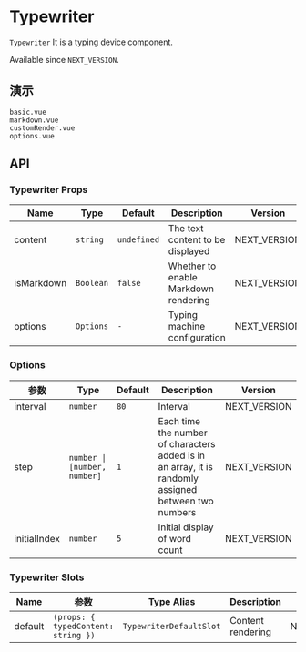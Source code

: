 # Typewriter

`Typewriter` It is a typing device component.

Available since `NEXT_VERSION`.

## 演示

```demo
basic.vue
markdown.vue
customRender.vue
options.vue
```

## API

### Typewriter Props

| Name | Type | Default | Description | Version |
| --- | --- | --- | --- | --- |
| content | `string` | `undefined` | The text content to be displayed | NEXT_VERSION |
| isMarkdown | `Boolean` | `false` | Whether to enable Markdown rendering | NEXT_VERSION |
| options | `Options` | `-` | Typing machine configuration | NEXT_VERSION |

### Options

| 参数 | Type | Default | Description | Version |
| --- | --- | --- | --- | --- |
| interval | `number` | `80` | Interval | NEXT_VERSION |
| step | `number \| [number, number]` | `1` | Each time the number of characters added is in an array, it is randomly assigned between two numbers | NEXT_VERSION |
| initialIndex | `number` | `5` | Initial display of word count | NEXT_VERSION |

### Typewriter Slots

| Name | 参数 | Type Alias | Description | Version |
| --- | --- | --- | --- | --- |
| default | `(props: { typedContent: string })` | `TypewriterDefaultSlot` | Content rendering | NEXT_VERSION |
